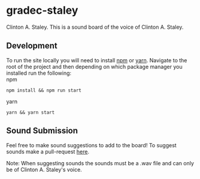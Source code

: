 # gradec-staley
Clinton A. Staley. 
This is a sound board of the voice of Clinton A. Staley.

## Development
To run the site locally you will need to install [npm](https://www.npmjs.com/get-npm) or [yarn](https://yarnpkg.com/lang/en/docs/install/). Navigate to the root of the project and then depending on which package manager you installed run the following:  
npm
```
npm install && npm run start
```
yarn
```
yarn && yarn start
```

## Sound Submission
Feel free to make sound suggestions to add to the board! To suggest sounds make a pull-request [here](https://github.com/calebhskim/grade-cstaley-sounds).  

Note: When suggesting sounds the sounds must be a .wav file and can only be of Clinton A. Staley's voice.
